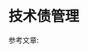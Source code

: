 # 技术债管理











参考文章:

[如何领导团队做好技术债管理]: https://www.infoq.cn/article/hth2qbjhf2oco1cgjqqd
[研发团队的「技术债」如何进行量化管理？]: https://ligai.cn/blog/%E7%A0%94%E5%8F%91%E7%AE%A1%E7%90%86/1528.html
[为什么软件开发总有“技术债”？你需要了解管理技术债务的策略与方法]: https://utgd.net/article/20789
[Managing Technical Debt]: https://queue.acm.org/detail.cfm?id=2168798

